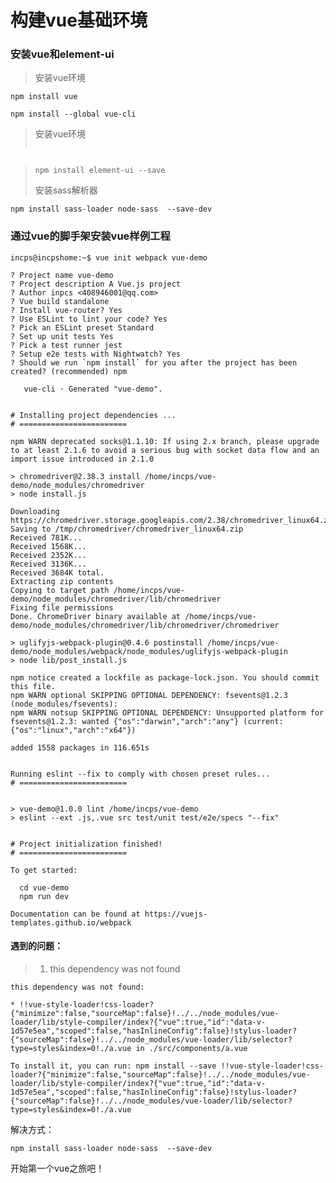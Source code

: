 # 构建vue基础环境

### 安装vue和element-ui

> 安装vue环境

```
npm install vue

npm install --global vue-cli
```

> 安装vue环境
>
> ```
>
> ```

```

```

> ```
> npm install element-ui --save
> ```
>
> 安装sass解析器

```
npm install sass-loader node-sass  --save-dev
```

### 

### 通过vue的脚手架安装vue样例工程

    incps@incpshome:~$ vue init webpack vue-demo

    ? Project name vue-demo
    ? Project description A Vue.js project
    ? Author inpcs <408946001@qq.com>
    ? Vue build standalone
    ? Install vue-router? Yes
    ? Use ESLint to lint your code? Yes
    ? Pick an ESLint preset Standard
    ? Set up unit tests Yes
    ? Pick a test runner jest
    ? Setup e2e tests with Nightwatch? Yes
    ? Should we run `npm install` for you after the project has been created? (recommended) npm

       vue-cli · Generated "vue-demo".


    # Installing project dependencies ...
    # ========================

    npm WARN deprecated socks@1.1.10: If using 2.x branch, please upgrade to at least 2.1.6 to avoid a serious bug with socket data flow and an import issue introduced in 2.1.0

    > chromedriver@2.38.3 install /home/incps/vue-demo/node_modules/chromedriver
    > node install.js

    Downloading https://chromedriver.storage.googleapis.com/2.38/chromedriver_linux64.zip
    Saving to /tmp/chromedriver/chromedriver_linux64.zip
    Received 781K...
    Received 1568K...
    Received 2352K...
    Received 3136K...
    Received 3684K total.
    Extracting zip contents
    Copying to target path /home/incps/vue-demo/node_modules/chromedriver/lib/chromedriver
    Fixing file permissions
    Done. ChromeDriver binary available at /home/incps/vue-demo/node_modules/chromedriver/lib/chromedriver/chromedriver

    > uglifyjs-webpack-plugin@0.4.6 postinstall /home/incps/vue-demo/node_modules/webpack/node_modules/uglifyjs-webpack-plugin
    > node lib/post_install.js

    npm notice created a lockfile as package-lock.json. You should commit this file.
    npm WARN optional SKIPPING OPTIONAL DEPENDENCY: fsevents@1.2.3 (node_modules/fsevents):
    npm WARN notsup SKIPPING OPTIONAL DEPENDENCY: Unsupported platform for fsevents@1.2.3: wanted {"os":"darwin","arch":"any"} (current: {"os":"linux","arch":"x64"})

    added 1558 packages in 116.651s


    Running eslint --fix to comply with chosen preset rules...
    # ========================


    > vue-demo@1.0.0 lint /home/incps/vue-demo
    > eslint --ext .js,.vue src test/unit test/e2e/specs "--fix"


    # Project initialization finished!
    # ========================

    To get started:

      cd vue-demo
      npm run dev

    Documentation can be found at https://vuejs-templates.github.io/webpack

#### 遇到的问题：
> 1. this dependency was not found

```
this dependency was not found:

* !!vue-style-loader!css-loader?{"minimize":false,"sourceMap":false}!../../node_modules/vue-loader/lib/style-compiler/index?{"vue":true,"id":"data-v-1d57e5ea","scoped":false,"hasInlineConfig":false}!stylus-loader?{"sourceMap":false}!../../node_modules/vue-loader/lib/selector?type=styles&index=0!./a.vue in ./src/components/a.vue

To install it, you can run: npm install --save !!vue-style-loader!css-loader?{"minimize":false,"sourceMap":false}!../../node_modules/vue-loader/lib/style-compiler/index?{"vue":true,"id":"data-v-1d57e5ea","scoped":false,"hasInlineConfig":false}!stylus-loader?{"sourceMap":false}!../../node_modules/vue-loader/lib/selector?type=styles&index=0!./a.vue
```

解决方式：
```
npm install sass-loader node-sass  --save-dev

```
开始第一个vue之旅吧！

